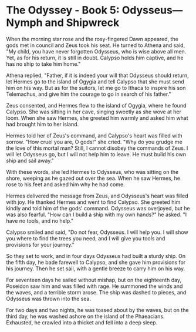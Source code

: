 
# The Odyssey - Book 5: Odysseus—Nymph and Shipwreck

When the morning star rose and the rosy-fingered Dawn appeared, the gods met in council and Zeus took his seat. He turned to Athena and said, "My child, you have never forgotten Odysseus, who is wise above all men. Yet, as for his return, it is still in doubt. Calypso holds him captive, and he has no ship to take him home."

Athena replied, "Father, if it is indeed your will that Odysseus should return, let Hermes go to the island of Ogygia and tell Calypso that she must send him on his way. But as for the suitors, let me go to Ithaca to inspire his son Telemachus, and give him the courage to go in search of his father."

Zeus consented, and Hermes flew to the island of Ogygia, where he found Calypso. She was sitting in her cave, singing sweetly as she wove at her loom. When she saw Hermes, she greeted him warmly and asked him what had brought him to her island.

Hermes told her of Zeus's command, and Calypso's heart was filled with sorrow. "How cruel you are, O gods!" she cried. "Why do you grudge me the love of this mortal man? Still, I cannot disobey the commands of Zeus. I will let Odysseus go, but I will not help him to leave. He must build his own ship and sail away."

With these words, she led Hermes to Odysseus, who was sitting on the shore, weeping as he gazed out over the sea. When he saw Hermes, he rose to his feet and asked him why he had come.

Hermes delivered the message from Zeus, and Odysseus's heart was filled with joy. He thanked Hermes and went to find Calypso. She greeted him kindly and told him of the gods' command. Odysseus was overjoyed, but he was also fearful. "How can I build a ship with my own hands?" he asked. "I have no tools, and no help."

Calypso smiled and said, "Do not fear, Odysseus. I will help you. I will show you where to find the trees you need, and I will give you tools and provisions for your journey."

So they set to work, and in four days Odysseus had built a sturdy ship. On the fifth day, he bade farewell to Calypso, and she gave him provisions for his journey. Then he set sail, with a gentle breeze to carry him on his way.

For seventeen days he sailed without mishap, but on the eighteenth day, Poseidon saw him and was filled with rage. He summoned the winds and the waves, and a terrible storm arose. The ship was dashed to pieces, and Odysseus was thrown into the sea.

For two days and two nights, he was tossed about by the waves, but on the third day, he was washed ashore on the island of the Phaeacians. Exhausted, he crawled into a thicket and fell into a deep sleep.

